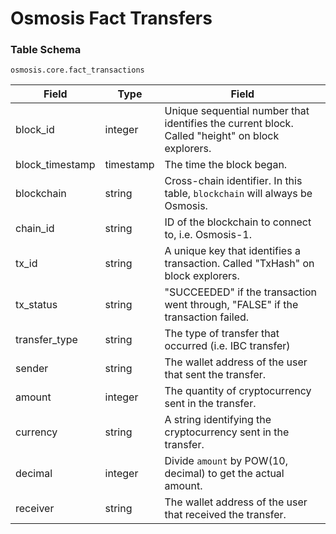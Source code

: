 # Osmosis Fact Transfers

### Table Schema

`osmosis.core.fact_transactions`

| Field            | Type      | Field                                                                                            |
| ---------------- | --------- | ------------------------------------------------------------------------------------------------ |
| block\_id        | integer   | Unique sequential number that identifies the current block. Called "height" on block explorers.  |
| block\_timestamp | timestamp | The time the block began.                                                                        |
| blockchain       | string    | Cross-chain identifier. In this table, `blockchain` will always be Osmosis.                      |
| chain\_id        | string    | ID of the blockchain to connect to, i.e. Osmosis-1.                                              |
| tx\_id           | string    | A unique key that identifies a transaction. Called "TxHash" on block explorers.                  |
| tx\_status       | string    | "SUCCEEDED" if the transaction went through, "FALSE" if the transaction failed.                  |
| transfer\_type   | string    | The type of transfer that occurred (i.e. IBC transfer)                                           |
| sender           | string    | The wallet address of the user that sent the transfer.                                           |
| amount           | integer   | The quantity of cryptocurrency sent in the transfer.                                             |
| currency         | string    | A string identifying the cryptocurrency sent in the transfer.                                    |
| decimal          | integer   | Divide `amount` by POW(10, decimal) to get the actual amount.                                    |
| receiver         | string    | The wallet address of the user that received the transfer.                                       |
